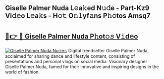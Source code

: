 ## Giselle Palmer Nuda L𝚎a𝚔ed N𝚞𝚍e - Part-Kz9 Vi𝚍𝚎o L𝚎a𝚔s - H𝚘𝚝 O𝚗𝚕yf𝚊ns P𝚑𝚘tos Amsq7

# <h2><a href="http://kf6vrwd.oniu.top/?m=Giselle+Palmer+Nuda">🔗👉 🔴 Giselle Palmer Nuda P𝚑ot𝚘𝚜 V𝚒d𝚎o</a></h2>

[![Giselle Palmer Nuda Nu𝚍e𝚜](https://i.imgur.com/0qMVB7G.gif)](http://kf6vrwd.oniu.top/?m=Giselle+Palmer+Nuda)
Digital trendsetter Giselle Palmer Nuda, acclaimed for sharing dance and lifestyle content, consisting of presentations and personal vlogs on social media. Visionary designer Giselle Palmer Nuda, famed for their innovative and inspiring designs in the world of fashion.  
